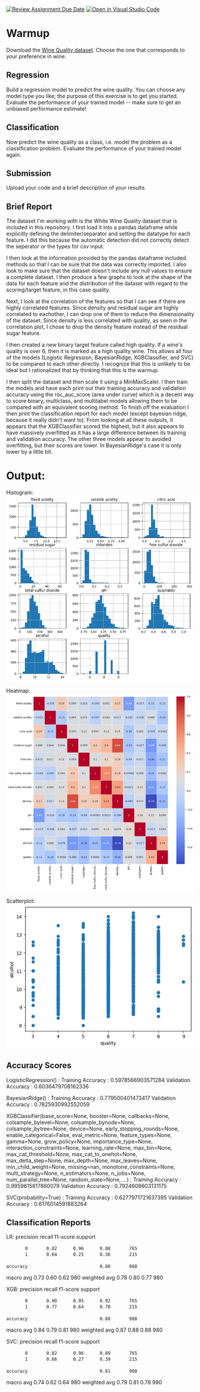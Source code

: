 [![Review Assignment Due Date](https://classroom.github.com/assets/deadline-readme-button-24ddc0f5d75046c5622901739e7c5dd533143b0c8e959d652212380cedb1ea36.svg)](https://classroom.github.com/a/cTzVmHky)
[![Open in Visual Studio Code](https://classroom.github.com/assets/open-in-vscode-718a45dd9cf7e7f842a935f5ebbe5719a5e09af4491e668f4dbf3b35d5cca122.svg)](https://classroom.github.com/online_ide?assignment_repo_id=14549912&assignment_repo_type=AssignmentRepo)
# Warmup

Download the [Wine Quality
dataset](https://archive-beta.ics.uci.edu/dataset/186/wine+quality). Choose the
one that corresponds to your preference in wine.

## Regression

Build a regression model to predict the wine quality. You can choose any model
type you like; the purpose of this exercise is to get you started. Evaluate the
performance of your trained model -- make sure to get an unbiased performance
estimate!

## Classification

Now predict the wine quality as a class, i.e. model the problem as a
classification problem. Evaluate the performance of your trained model again.

## Submission

Upload your code and a brief description of your results.



## Brief Report

The dataset I'm working with is the White Wine Quality dataset that is included in this repository. I first load it into a pandas dataframe while explicitly defining the delimiter/separator and setting the datatype for each feature. I did this because the automatic detection did not correctly detect the seperator or the types for csv input. 

I then look at the information provided by the pandas dataframe included methods so that I can be sure that the data was correctly imported. I also look to make sure that the dataset doesn't include any null values to ensure a complete dataset. I then produce a few graphs to look at the shape of the data for each feature and the distribution of the dataset with regard to the scoring/target feature, in this case quality. 

Next, I look at the correlation of the features so that I can see if there are highly correlated features. Since density and residual sugar are highly correlated to eachother, I can drop one of them to reduce the dimensionality of the dataset. Since density is less correlated with quality, as seen in the correlation plot, I chose to drop the density feature instead of the residual sugar feature.

I then created a new binary target feature called high quality. If a wine's quality is over 6, then it is marked as a high quality wine. This allows all four of the models (Logistic Regression, BayesianRidge, XGBClassifier, and SVC) to be compared to each other directly. I recognize that this is unlikely to be ideal but I rationalized that by thinking that this is the warmup.

I then split the dataset and then scale it using a MinMaxScaler. I then train the models and have each print out their training accuracy and validation accuracy using the roc_auc_score (area under curve) which is a decent way to score binary, multiclass, and multilabel models allowing them to be compared with an equivalent scoring method. To finish off the evaluation I then print the classification report for each model (except bayesian ridge, because it really didn't want to). From looking at all these outputs, it appears that the XGBClassifier scored the highest, but it also appears to have massively overfitted as it has a large difference between its training and validation accuracy. The other three models appear to avoided overfitting, but their scores are lower. In BayesianRidge's case it is only lower by a little bit. 

# Output: 
Histogram:
![alt text](warmupHistogramWithoutDensity.png)

Heatmap: 
![alt text](warmupHeatmap.png)

Scatterplot:
![alt text](warmupQualityAlcoholScatterPlot.png)

## Accuracy Scores
LogisticRegression() : 
Training Accuracy :  0.5978566903571284
Validation Accuracy :  0.6036479708162336

BayesianRidge() : 
Training Accuracy :  0.779500401473417
Validation Accuracy :  0.7825930992552059

XGBClassifier(base_score=None, booster=None, callbacks=None,
              colsample_bylevel=None, colsample_bynode=None,
              colsample_bytree=None, device=None, early_stopping_rounds=None,
              enable_categorical=False, eval_metric=None, feature_types=None,
              gamma=None, grow_policy=None, importance_type=None,
              interaction_constraints=None, learning_rate=None, max_bin=None,
              max_cat_threshold=None, max_cat_to_onehot=None,
              max_delta_step=None, max_depth=None, max_leaves=None,
              min_child_weight=None, missing=nan, monotone_constraints=None,
              multi_strategy=None, n_estimators=None, n_jobs=None,
              num_parallel_tree=None, random_state=None, ...) : 
Training Accuracy :  0.9959615817860079
Validation Accuracy :  0.7924608603131175

SVC(probability=True) : 
Training Accuracy :  0.6277971721637395
Validation Accuracy :  0.6176014591883264

## Classification Reports

LR: 
              precision    recall  f1-score   support

           0       0.82      0.96      0.88       765
           1       0.64      0.25      0.36       215

    accuracy                           0.80       980
   macro avg       0.73      0.60      0.62       980
weighted avg       0.78      0.80      0.77       980


XGB:
              precision    recall  f1-score   support

           0       0.90      0.95      0.92       765
           1       0.77      0.64      0.70       215

    accuracy                           0.88       980
   macro avg       0.84      0.79      0.81       980
weighted avg       0.87      0.88      0.88       980


SVC:
              precision    recall  f1-score   support

           0       0.82      0.96      0.89       765
           1       0.66      0.27      0.39       215

    accuracy                           0.81       980
   macro avg       0.74      0.62      0.64       980
weighted avg       0.79      0.81      0.78       980
